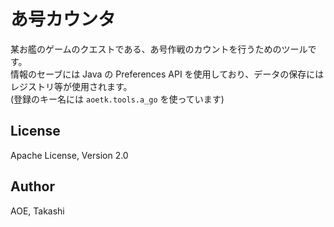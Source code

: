 あ号カウンタ
==========

某お艦のゲームのクエストである、あ号作戦のカウントを行うためのツールです。  
情報のセーブには Java の Preferences API を使用しており、データの保存にはレジストリ等が使用されます。  
(登録のキー名には `aoetk.tools.a_go` を使っています)

License
-------

Apache License, Version 2.0

Author
------

AOE, Takashi
